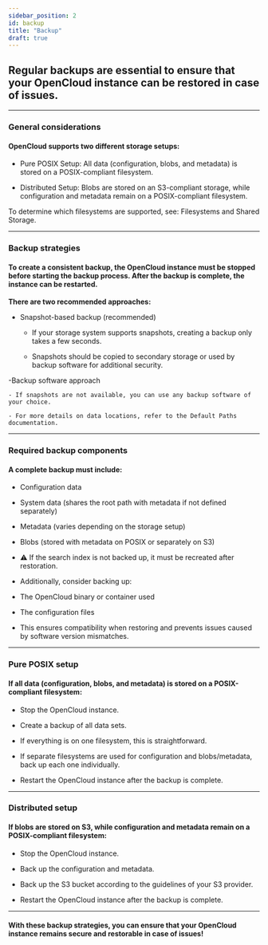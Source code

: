 ```yaml
---
sidebar_position: 2
id: backup
title: "Backup"
draft: true
---
```


## Regular backups are essential to ensure that your OpenCloud instance can be restored in case of issues.

---

### General considerations

#### OpenCloud supports two different storage setups:

- Pure POSIX Setup: All data (configuration, blobs, and metadata) is stored on a POSIX-compliant filesystem.

- Distributed Setup: Blobs are stored on an S3-compliant storage, while configuration and metadata remain on a POSIX-compliant filesystem.

To determine which filesystems are supported, see: Filesystems and Shared Storage.

---

### Backup strategies

#### To create a consistent backup, the OpenCloud instance must be stopped before starting the backup process. After the backup is complete, the instance can be restarted.

**There are two recommended approaches:**

- Snapshot-based backup (recommended)

    - If your storage system supports snapshots, creating a backup only takes a few seconds.

    - Snapshots should be copied to secondary storage or used by backup software for additional security.

-Backup software approach

    - If snapshots are not available, you can use any backup software of your choice.

    - For more details on data locations, refer to the Default Paths documentation.

---

### Required backup components

#### A complete backup must include:

- Configuration data

- System data (shares the root path with metadata if not defined separately)

- Metadata (varies depending on the storage setup)

- Blobs (stored with metadata on POSIX or separately on S3)

- ⚠️ If the search index is not backed up, it must be recreated after restoration.

- Additionally, consider backing up:

- The OpenCloud binary or container used

- The configuration files

- This ensures compatibility when restoring and prevents issues caused by software version mismatches.

---

### Pure POSIX setup

#### If all data (configuration, blobs, and metadata) is stored on a POSIX-compliant filesystem:

- Stop the OpenCloud instance.

- Create a backup of all data sets.

- If everything is on one filesystem, this is straightforward.

- If separate filesystems are used for configuration and blobs/metadata, back up each one individually.

- Restart the OpenCloud instance after the backup is complete.

---

### Distributed setup

#### If blobs are stored on S3, while configuration and metadata remain on a POSIX-compliant filesystem:

- Stop the OpenCloud instance.

- Back up the configuration and metadata.

- Back up the S3 bucket according to the guidelines of your S3 provider.

- Restart the OpenCloud instance after the backup is complete.

---

#### With these backup strategies, you can ensure that your OpenCloud instance remains secure and restorable in case of issues!